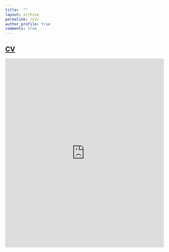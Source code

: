 ```yaml
---
title:  ""
layout: archive
permalink: /CV/
author_profile: true
comments: true
---
```


<!-- Google tag (gtag.js) -->
<script async src="https://www.googletagmanager.com/gtag/js?id=G-CGWLD12PGV"></script>
<script>
  window.dataLayer = window.dataLayer || [];
  function gtag(){dataLayer.push(arguments);}
  gtag('js', new Date());

  gtag('config', 'G-CGWLD12PGV');
</script>

## [CV](https://www.dropbox.com/s/fitiaypgrq8bml76b6o4i/CV.pdf?dl=1)

<embed src="https://www.dropbox.com/s/fitiaypgrq8bml76b6o4i/CV.pdf?dl=1" width="100%" height="600px" />
